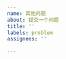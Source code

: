 ```yaml
---
name: 其他问题
about: 提交一个问题
title: ''
labels: problem
assignees: ''

---
```


<!-- 
  感谢你来到这里,
  在反馈前, 请确认你已经做了下面这些事情
  - 对照 releases，相关问题未在近期更新中解决
  - 搜索了已有的 issues 列表中有没相关的信息
  - 阅读了 Mirai 的相关文档
-->

<!--

如果你要咨询如何使用 mirai 等问题, 请在 https://github.com/mamoe/mirai/discussions/new 发起 Q&A 而不要在这里提问.
如果你发现 mirai 存在一些问题且这些问题不能算是 bug, 请在这里详细描述.

请在下一行开始描述你的问题-->

